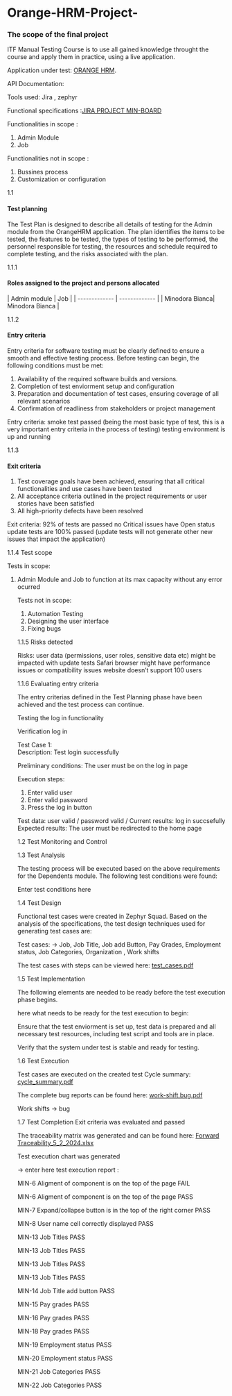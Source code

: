 # Orange-HRM-Project-

<h3>The scope of the final project</h3>  ITF Manual Testing Course is to use all gained knowledge throught the course and apply them in practice, using a live application.

Application under test: [ORANGE HRM](https://opensource-demo.orangehrmlive.com/web/index.php/dashboard/index).

API Documentation:


Tools used: Jira , zephyr 

Functional specifications :[JIRA PROJECT MIN-BOARD](https://itfclasses.atlassian.net/jira/software/c/projects/MIN/boards/306)

Functionalities in scope :
<ol>
  <li>Admin Module</li>
  <li>Job</li>
	
</ol>


Functionalities not in scope :
<ol>
  <li>Bussines process</li>
  <li>Customization or configuration</li>
	
</ol>

1.1  <h4>Test planning</h4>

The Test Plan is designed to describe all details of testing for the Admin module from the OrangeHRM application.
The plan identifies the items to be tested, the features to be tested, the types of testing to be performed, the personnel responsible for testing, the resources and schedule required to complete testing, and the risks associated with the plan.

 1.1.1<h4>Roles assigned to the project and persons allocated</h4> 
| Admin module  | Job |
| ------------- | ------------- |
| Minodora Bianca| Minodora Bianca |

1.1.2 <h4>Entry criteria</h4> 

Entry criteria for software testing must be clearly defined to ensure a smooth and effective testing process. Before testing can begin, the following conditions must be met:
<ol>
  <li>Availability of the required software builds and versions.</li>
  <li>Completion of test enviorment setup and configuration</li>
<li>Preparation and documentation of test cases, ensuring coverage of all relevant scenarios</li>
<li>Confirmation of readliness from stakeholders or project management</li>
	
</ol>


Entry criteria:
smoke test passed (being the most basic type of test, this is a very important entry criteria in the process of testing)
testing environment is up and running

1.1.3 <h4>Exit criteria </h4>

<ol>
  <li>Test coverage goals have been achieved, ensuring that all critical functionalities and use cases have been tested</li>
  <li>All acceptance criteria outlined in the project requirements or user stories have been satisfied</li>
<li>All high-priority defects have been resolved</li>
	
</ol>
Exit criteria:
92% of tests are passed
no Critical issues have Open status
update tests are 100% passed (update tests will not generate other new issues that impact the application)

1.1.4 Test scope

Tests in scope:<ol>
  <li>Admin Module and Job to function at its max capacity without any error ocurred</li> 

Tests not in scope:  
<ol>
  <li>Automation Testing</li>
  <li>Designing the user interface</li>
  <li>Fixing bugs</li>
</ol>


1.1.5 Risks detected

Risks: user data (permissions, user roles, sensitive data etc) might be impacted with update tests
Safari browser might have performance issues or compatibility issues
website doesn’t support 100 users


1.1.6 Evaluating entry criteria

The entry criterias defined in the Test Planning phase have been achieved and the test process can continue.

Testing the log in functionality

Verification log in 

Test Case 1: 	
    Description: Test login successfully
		
  Preliminary conditions: The user must be on the log in page
		
  Execution steps: 
    
  1. Enter valid user
  2. Enter valid password 
  3. Press the log in button 
     
   Test data: user valid / password valid /
		Current results: log in succsefully
		Expected results: The user must be redirected to the home page 


 1.2 Test Monitoring and Control

  
  
 1.3 Test Analysis
 
The testing process will be executed based on the above requirements for the Dependents module. The following test conditions were found:

Enter test conditions here
 

1.4 Test Design

Functional test cases were created in Zephyr Squad. Based on the analysis of the specifications, the test design techniques used for generating test cases are:

Test cases: -> Job, Job Title, Job add Button, Pay Grades, Employment status, Job Categories, Organization , Work shifts

The test cases with steps can be viewed here: [test_cases.pdf](https://github.com/Mino26/Orange-HRM-Project-/files/14165184/test_cases.pdf)

1.5 Test Implementation

The following elements are needed to be ready before the test execution phase begins.

here what needs to be ready for the test execution to begin:

Ensure that the test enviorment is set up, test data is prepared and all necessary test resources, including test script and tools are in place.

Verify that the system under test is stable and ready for testing.


1.6 Test Execution

Test cases are executed on the created test Cycle summary: [cycle_summary.pdf](https://github.com/Mino26/Orange-HRM-Project-/files/14165225/cycle_summary.pdf)

The complete bug reports can be found here:  [work-shift.bug.pdf](https://github.com/Mino26/Orange-HRM-Project-/files/14165265/work-shift.bug.pdf)

Work shifts -> bug 


1.7 Test Completion
Exit criteria was evaluated and passed

The traceability matrix was generated and can be found here: [Forward Traceability_5_2_2024.xlsx](https://github.com/Mino26/Orange-HRM-Project-/files/14165640/Forward.Traceability_5_2_2024.xlsx)

Test execution chart was generated

-> enter here test execution report :

MIN-6
Aligment of component is on the top of the page
FAIL

MIN-6
Aligment of component is on the top of the page
PASS

MIN-7
Expand/collapse button is in the top of the right corner
PASS

MIN-8
User name cell correctly displayed
PASS

MIN-13
Job Titles
PASS

MIN-13
Job Titles
PASS

MIN-13
Job Titles
PASS

MIN-13
Job Titles
PASS

MIN-14
Job Title add button
PASS

MIN-15
Pay grades
PASS

MIN-16
Pay grades
PASS

MIN-18
Pay grades
PASS


MIN-19
Employment status
PASS


MIN-20
Employment status
PASS


MIN-21
Job Categories
PASS

MIN-22
Job Categories
PASS








